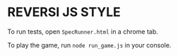 # REVERSI JS STYLE

To run tests, open `SpecRunner.html` in a chrome tab.

To play the game, run `node run_game.js` in your console.
